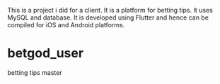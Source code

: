This is a project i did for a client. It is a platform for betting tips.
It uses MySQL and database.
It is developed using Flutter and hence can be compiled for iOS and Android platforms.
# betgod_user

betting tips master


